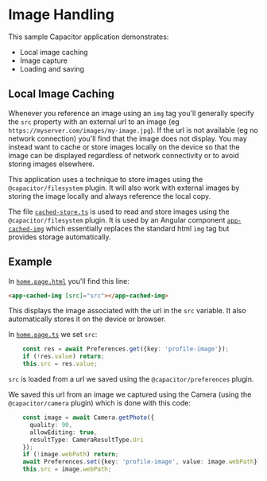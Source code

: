 # Image Handling

This sample Capacitor application demonstrates:
- Local image caching
- Image capture
- Loading and saving

## Local Image Caching
Whenever you reference an image using an `img` tag you'll generally specify the `src` property with an external url to an image (eg `https://myserver.com/images/my-image.jpg`). If the url is not available (eg no network connection) you'll find that the image does not display. You may instead want to cache or store images locally on the device so that the image can be displayed regardless of network connectivity or to avoid storing images elsewhere.

This application uses a technique to store images using the `@capacitor/filesystem` plugin. It will also work with external images by storing the image locally and always reference the local copy.

The file [`cached-store.ts`](./src/app/cached-img//cached-store.ts) is used to read and store images using the `@capacitor/filesystem` plugin. It is used by an Angular component [`app-cached-img`](./src/app/cached-img/cached-img.component.ts) which essentially replaces the standard html `img` tag but provides storage automatically.

## Example
In [`home.page.html`](./src/app/home/home.page.html) you'll find this line:
```html
<app-cached-img [src]="src"></app-cached-img>
```
This displays the image associated with the url in the `src` variable. It also automatically stores it on the device or browser.

In [`home.page.ts`](./src/app/home/home.page.ts) we set `src`:
```typescript
    const res = await Preferences.get({key: 'profile-image'});
    if (!res.value) return;
    this.src = res.value;
```
`src` is loaded from a url we saved using the `@capacitor/preferences` plugin.

We saved this url from an image we captured using the Camera (using the `@capacitor/camera` plugin) which is done with this code:
```typescript
    const image = await Camera.getPhoto({
      quality: 90,
      allowEditing: true,
      resultType: CameraResultType.Uri
    });
    if (!image.webPath) return;
    await Preferences.set({key: 'profile-image', value: image.webPath});
    this.src = image.webPath;
```

